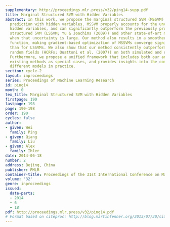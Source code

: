 ```yaml
---
supplementary: http://proceedings.mlr.press/v32/ping14-supp.pdf
title: Marginal Structured SVM with Hidden Variables
abstract: In this work, we propose the marginal structured SVM (MSSVM) for structured
  prediction with hidden variables. MSSVM properly accounts for the uncertainty of
  hidden variables, and can significantly outperform the previously proposed latent
  structured SVM (LSSVM; Yu & Joachims (2009)) and other state-of-art methods, especially
  when that uncertainty is large. Our method also results in a smoother objective
  function, making gradient-based optimization of MSSVMs converge significantly faster
  than for LSSVMs. We also show that our method consistently outperforms hidden conditional
  random fields (HCRFs; Quattoni et al. (2007)) on both simulated and real-world datasets.
  Furthermore, we propose a unified framework that includes both our and several other
  existing methods as special cases, and provides insights into the comparison of
  different models in practice.
section: cycle-2
layout: inproceedings
series: Proceedings of Machine Learning Research
id: ping14
month: 0
tex_title: Marginal Structured SVM with Hidden Variables
firstpage: 190
lastpage: 198
page: 190-198
order: 190
cycles: false
author:
- given: Wei
  family: Ping
- given: Qiang
  family: Liu
- given: Alex
  family: Ihler
date: 2014-06-18
number: 2
address: Bejing, China
publisher: PMLR
container-title: Proceedings of the 31st International Conference on Machine Learning
volume: '32'
genre: inproceedings
issued:
  date-parts:
  - 2014
  - 6
  - 18
pdf: http://proceedings.mlr.press/v32/ping14.pdf
# Format based on citeproc: http://blog.martinfenner.org/2013/07/30/citeproc-yaml-for-bibliographies/
---
```

